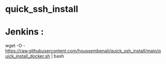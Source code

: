 # quick_ssh_install


# Jenkins :
wget -O - https://raw.githubusercontent.com/houssembenali/quick_ssh_install/main/quick_install_docker.sh | bash
